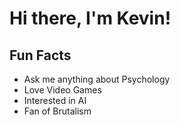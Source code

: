 # Hi there, I'm Kevin!
## Fun Facts
- Ask me anything about Psychology
- Love Video Games
- Interested in AI
- Fan of Brutalism
